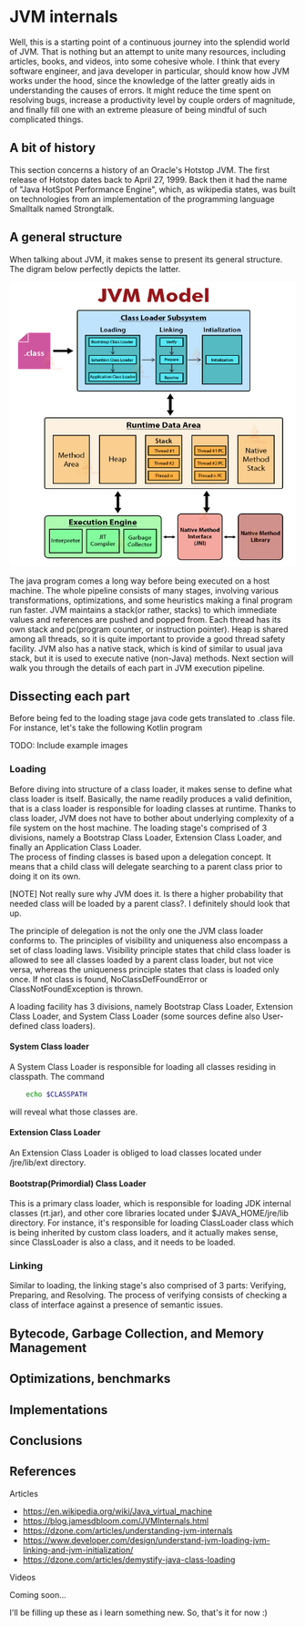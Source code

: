 # JVM internals

Well, this is a starting point of a continuous journey into the splendid world of JVM. That is nothing but an attempt to unite many resources, including articles,
books, and videos, into some cohesive whole. I think that every software engineer, and java developer in particular, 
should know how JVM works under the hood, since the knowledge of the latter greatly aids in understanding the causes of errors. 
It might reduce the time spent on resolving bugs, increase a productivity level by couple orders 
of magnitude, and finally fill one with an extreme pleasure of being mindful of such complicated things. 


## A bit of history
This section concerns a history of an Oracle's Hotstop JVM. The first release of Hotstop dates back to April 27, 1999. Back then it had the name of "Java HotSpot Performance Engine", which, as wikipedia states, was built on technologies from an implementation of the programming language Smalltalk named Strongtalk.

## A general structure
When talking about JVM, it makes sense to present its general structure. The digram below
perfectly depicts the latter.

<img src="assets/JVM-Model.jpg" width="600" height="500">

The java program comes a long way before being executed on a host machine. The whole 
pipeline consists of many stages, involving various transformations, optimizations, and some 
heuristics making a final program run faster. JVM maintains a stack(or rather, stacks)
to which immediate values and references are pushed and popped from. Each thread has its own
stack and pc(program counter, or instruction pointer). Heap is 
shared among all threads, so it is quite important to provide a good thread safety facility.
JVM also has a native stack, which is kind of similar to usual java stack, but it is 
used to execute native (non-Java) methods. Next section will walk you through
the details of each part in JVM execution pipeline.

## Dissecting each part
Before being fed to the loading stage java code gets translated to 
.class file. For instance, let's take the following Kotlin program

TODO: Include example images

### Loading
Before diving into structure of a class loader, it makes sense to 
define what class loader is itself. Basically, the name readily produces a valid
definition, that is a class loader is responsible for loading classes at runtime.
Thanks to class loader, JVM does not have to bother about underlying complexity 
of a file system on the host machine. The loading stage's comprised of 3 divisions, namely a Bootstrap Class Loader,
Extension Class Loader, and finally an Application Class Loader. <br>
The process of finding classes is based upon a delegation concept.
It means that a child class will delegate searching to a parent class prior
 to doing it on its own. <br>

[NOTE] Not really sure why JVM does it. Is there a higher probability
that needed class will be loaded by a parent class?. I definitely should look that up. 

The principle of delegation is not the only one the JVM class loader conforms to.
The principles of visibility and uniqueness also encompass a set of 
class loading laws. Visibility principle states that child class loader is allowed to see 
all classes loaded by a parent class loader, but not vice versa, whereas the uniqueness
principle states that class is loaded only once. If not class is found, NoClassDefFoundError or ClassNotFoundException is 
thrown. <br>

A loading facility has 3 divisions, namely Bootstrap Class Loader, Extension Class Loader, and 
System Class Loader (some sources define also User-defined class loaders). 

#### System Class loader
A System Class Loader is responsible for loading all classes residing in classpath.
The command
```bash
    echo $CLASSPATH
```
will reveal what those classes are. 

#### Extension Class Loader
An Extension Class Loader is obliged to load classes located under 
/jre/lib/ext directory. 

#### Bootstrap(Primordial) Class Loader
This is a primary class loader, which is responsible for loading 
JDK internal classes (rt.jar), and other core libraries located under
$JAVA_HOME/jre/lib directory. For instance, it's responsible for loading 
ClassLoader class which is being inherited by custom class loaders, and it actually
makes sense, since ClassLoader is also a class, and it needs to be loaded. 

### Linking
Similar to loading, the linking stage's also comprised of 3 parts: Verifying, Preparing, and Resolving.
The process of verifying consists of checking a class of interface against
a presence of semantic issues.

## Bytecode, Garbage Collection, and Memory Management

## Optimizations, benchmarks

## Implementations

## Conclusions

## References

Articles
- https://en.wikipedia.org/wiki/Java_virtual_machine
- https://blog.jamesdbloom.com/JVMInternals.html
- https://dzone.com/articles/understanding-jvm-internals
- https://www.developer.com/design/understand-jvm-loading-jvm-linking-and-jvm-initialization/
- https://dzone.com/articles/demystify-java-class-loading

Videos

Coming soon...

I'll be filling up these as i learn something new. So, that's it for now :)
